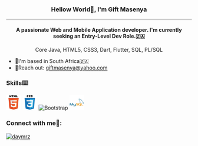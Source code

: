<h3 align="center">Hellow World👋, I'm Gift Masenya</h3>
<hr>
<h4 align="center">A passionate Web and Mobile Application developer. I'm currently seeking an Entry-Level Dev Role.🇿🇦</h4>
<p align="center">Core Java, HTML5, CSS3, Dart, Flutter, SQL, PL/SQL<p>
<ul>
  <li>📍I'm based in South Africa🇿🇦</li>
  <li>📧Reach out: <a href="">giftmasenya@yahoo.com</a></li>
</ul>

<h3>Skills⌨️</h3>

<p align="left">
<img src="https://raw.githubusercontent.com/devicons/devicon/master/icons/html5/html5-original-wordmark.svg" alt="html5" width="40" height="40" style="max-width: 100%;">
<img src="https://raw.githubusercontent.com/devicons/devicon/master/icons/css3/css3-original-wordmark.svg" alt="css3" width="40" height="40" style="max-width: 100%;">
<img src="https://raw.githubusercontent.com/danielcranney/readme-generator/main/public/icons/skills/bootstrap-colored.svg" width="36" height="36" alt="Bootstrap" style="max-width: 100%;">
  <img src="https://raw.githubusercontent.com/devicons/devicon/master/icons/mysql/mysql-original-wordmark.svg" alt="mysql" width="40" height="40" style="max-width: 100%;">
</p>

<h3>Connect with me🔌:</h3>
<a href="https://www.linkedin.com/in/gift-masenya-389a0113a/">
<img align="center" src="https://raw.githubusercontent.com/rahuldkjain/github-profile-readme-generator/master/src/images/icons/Social/linked-in-alt.svg" alt="daymrz" height="30" width="40" style="max-width: 100%;">
</a>
